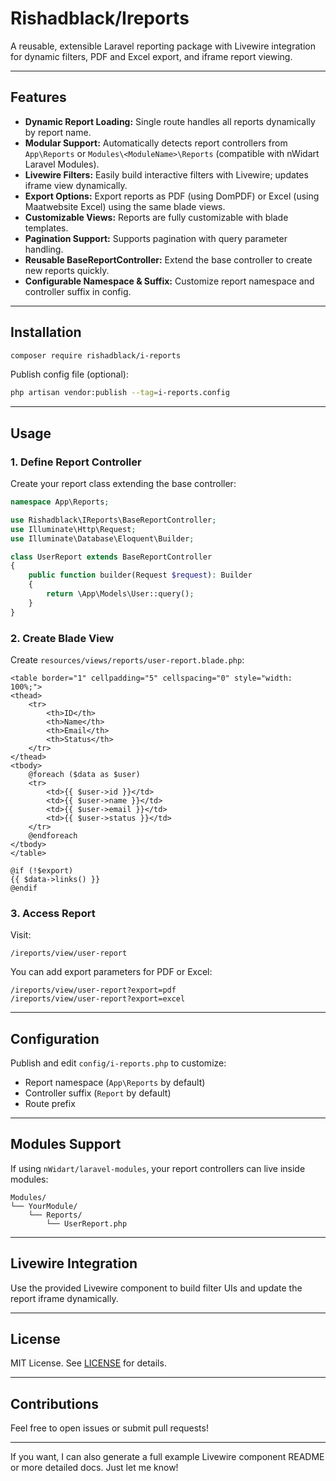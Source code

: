 # Rishadblack/Ireports

A reusable, extensible Laravel reporting package with Livewire integration for dynamic filters, PDF and Excel export, and iframe report viewing.

---

## Features

- **Dynamic Report Loading:** Single route handles all reports dynamically by report name.
- **Modular Support:** Automatically detects report controllers from `App\Reports` or `Modules\<ModuleName>\Reports` (compatible with nWidart Laravel Modules).
- **Livewire Filters:** Easily build interactive filters with Livewire; updates iframe view dynamically.
- **Export Options:** Export reports as PDF (using DomPDF) or Excel (using Maatwebsite Excel) using the same blade views.
- **Customizable Views:** Reports are fully customizable with blade templates.
- **Pagination Support:** Supports pagination with query parameter handling.
- **Reusable BaseReportController:** Extend the base controller to create new reports quickly.
- **Configurable Namespace & Suffix:** Customize report namespace and controller suffix in config.

---

## Installation

```bash
composer require rishadblack/i-reports
```

Publish config file (optional):

```bash
php artisan vendor:publish --tag=i-reports.config
```

---

## Usage

### 1. Define Report Controller

Create your report class extending the base controller:

```php
namespace App\Reports;

use Rishadblack\IReports\BaseReportController;
use Illuminate\Http\Request;
use Illuminate\Database\Eloquent\Builder;

class UserReport extends BaseReportController
{
    public function builder(Request $request): Builder
    {
        return \App\Models\User::query();
    }
}
```

### 2. Create Blade View

Create `resources/views/reports/user-report.blade.php`:

```blade
<table border="1" cellpadding="5" cellspacing="0" style="width: 100%;">
<thead>
    <tr>
        <th>ID</th>
        <th>Name</th>
        <th>Email</th>
        <th>Status</th>
    </tr>
</thead>
<tbody>
    @foreach ($data as $user)
    <tr>
        <td>{{ $user->id }}</td>
        <td>{{ $user->name }}</td>
        <td>{{ $user->email }}</td>
        <td>{{ $user->status }}</td>
    </tr>
    @endforeach
</tbody>
</table>

@if (!$export)
{{ $data->links() }}
@endif
```

### 3. Access Report

Visit:

```
/ireports/view/user-report
```

You can add export parameters for PDF or Excel:

```
/ireports/view/user-report?export=pdf
/ireports/view/user-report?export=excel
```

---

## Configuration

Publish and edit `config/i-reports.php` to customize:

- Report namespace (`App\Reports` by default)
- Controller suffix (`Report` by default)
- Route prefix

---

## Modules Support

If using `nWidart/laravel-modules`, your report controllers can live inside modules:

```
Modules/
└── YourModule/
    └── Reports/
        └── UserReport.php
```

---

## Livewire Integration

Use the provided Livewire component to build filter UIs and update the report iframe dynamically.

---

## License

MIT License. See [LICENSE](LICENSE) for details.

---

## Contributions

Feel free to open issues or submit pull requests!

---

If you want, I can also generate a full example Livewire component README or more detailed docs. Just let me know!

